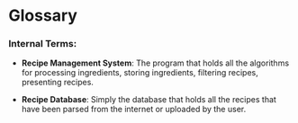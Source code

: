 # Glossary

### Internal Terms:
* __Recipe Management System__: The program that holds all the algorithms for processing ingredients, storing ingredients, filtering recipes, presenting recipes.


* __Recipe Database__: Simply the database that holds all the recipes that have been parsed from the internet or uploaded by the user.